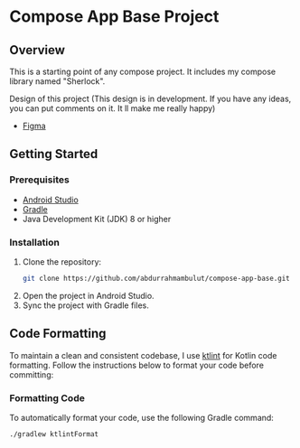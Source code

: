 
# Compose App Base Project

## Overview

This is a starting point of any compose project. It includes my compose library named "Sherlock". 

Design of this project (This design is in development. If you have any ideas, you can put comments on it. It ll make me really happy)
- [Figma](https://www.figma.com/design/YuYiLARUMnt1UaTLVBz11E/Untitled?node-id=0-1&t=oOCO0gcl4Uh5umgc-1)


## Getting Started

### Prerequisites

- [Android Studio](https://developer.android.com/studio)
- [Gradle](https://gradle.org/install/)
- Java Development Kit (JDK) 8 or higher

### Installation

1. Clone the repository:
    ```bash
    git clone https://github.com/abdurrahmambulut/compose-app-base.git
    ```
2. Open the project in Android Studio.
3. Sync the project with Gradle files.

## Code Formatting

To maintain a clean and consistent codebase, I use [ktlint](https://ktlint.github.io/) for Kotlin code formatting. Follow the instructions below to format your code before committing:

### Formatting Code

To automatically format your code, use the following Gradle command:

```bash
./gradlew ktlintFormat
